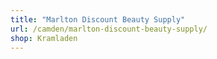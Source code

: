 ```yaml
---
title: "Marlton Discount Beauty Supply"
url: /camden/marlton-discount-beauty-supply/
shop: Kramladen
---
```

